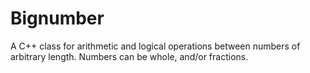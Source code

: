 # Bignumber
A C++ class for arithmetic and logical operations between numbers of arbitrary length. Numbers can be whole, and/or fractions.
